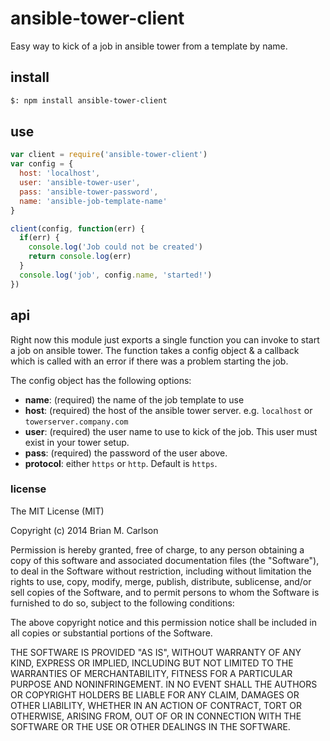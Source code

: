 # ansible-tower-client

Easy way to kick of a job in ansible tower from a template by name.

## install

```sh
$: npm install ansible-tower-client
```

## use

```js
var client = require('ansible-tower-client')
var config = {
  host: 'localhost',
  user: 'ansible-tower-user',
  pass: 'ansible-tower-password',
  name: 'ansible-job-template-name'
}

client(config, function(err) {
  if(err) {
    console.log('Job could not be created')
    return console.log(err)
  }
  console.log('job', config.name, 'started!')
})
```

## api

Right now this module just exports a single function you can invoke to start a job on ansible tower.  The function takes a config object & a callback which is called with an error if there was a problem starting the job.

The config object has the following options:

- __name__: (required) the name of the job template to use
- __host__: (required) the host of the ansible tower server. e.g. `localhost` or `towerserver.company.com`
- __user__: (required) the user name to use to kick of the job. This user must exist in your tower setup.
- __pass__: (required) the password of the user above.
- __protocol__: either `https` or `http`. Default is `https`.


### license

The MIT License (MIT)

Copyright (c) 2014 Brian M. Carlson

Permission is hereby granted, free of charge, to any person obtaining a copy
of this software and associated documentation files (the "Software"), to deal
in the Software without restriction, including without limitation the rights
to use, copy, modify, merge, publish, distribute, sublicense, and/or sell
copies of the Software, and to permit persons to whom the Software is
furnished to do so, subject to the following conditions:

The above copyright notice and this permission notice shall be included in
all copies or substantial portions of the Software.

THE SOFTWARE IS PROVIDED "AS IS", WITHOUT WARRANTY OF ANY KIND, EXPRESS OR
IMPLIED, INCLUDING BUT NOT LIMITED TO THE WARRANTIES OF MERCHANTABILITY,
FITNESS FOR A PARTICULAR PURPOSE AND NONINFRINGEMENT. IN NO EVENT SHALL THE
AUTHORS OR COPYRIGHT HOLDERS BE LIABLE FOR ANY CLAIM, DAMAGES OR OTHER
LIABILITY, WHETHER IN AN ACTION OF CONTRACT, TORT OR OTHERWISE, ARISING FROM,
OUT OF OR IN CONNECTION WITH THE SOFTWARE OR THE USE OR OTHER DEALINGS IN
THE SOFTWARE.
